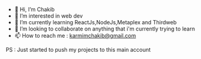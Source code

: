 - 👋 Hi, I’m Chakib 
- 👀 I’m interested in web dev
- 🌱 I’m currently learning ReactJs,NodeJs,Metaplex and Thirdweb
- 💞️ I’m looking to collaborate on anything that i'm currently trying to learn
- 📫 How to reach me : karmimchakib@gmail.com

PS : Just started to push my projects to this main account

<!---
ChakibKarmim/ChakibKarmim is a ✨ special ✨ repository because its `README.md` (this file) appears on your GitHub profile.
You can click the Preview link to take a look at your changes.
--->
